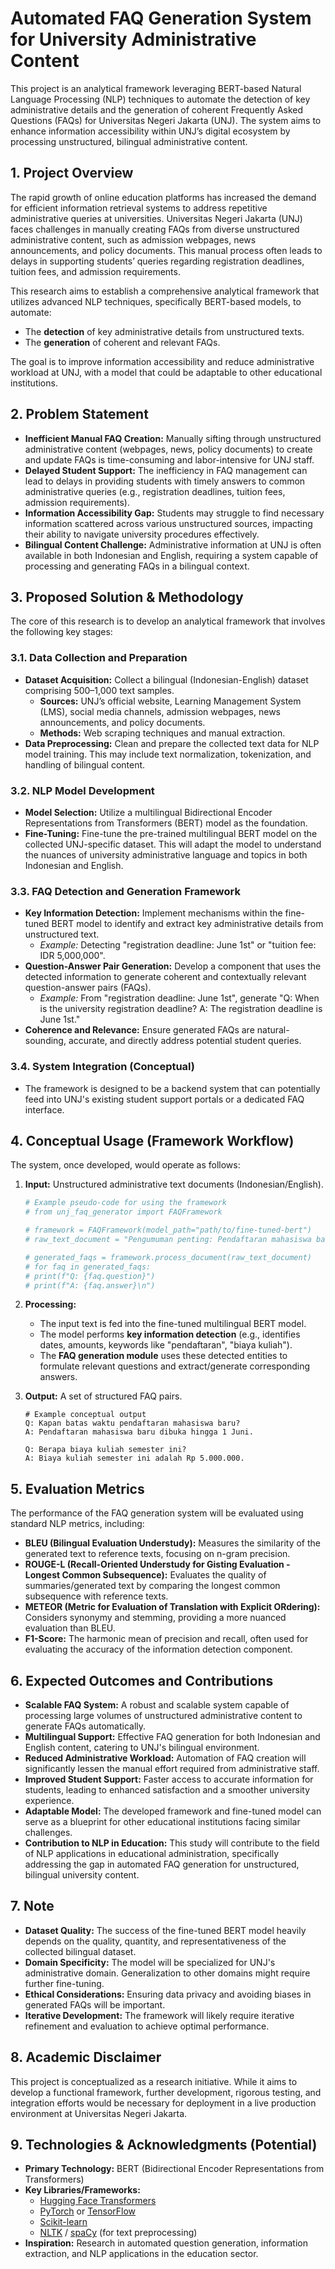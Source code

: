 # Automated FAQ Generation System for University Administrative Content

This project is an analytical framework leveraging BERT-based Natural Language Processing (NLP) techniques to automate the detection of key administrative details and the generation of coherent Frequently Asked Questions (FAQs) for Universitas Negeri Jakarta (UNJ). The system aims to enhance information accessibility within UNJ’s digital ecosystem by processing unstructured, bilingual administrative content.

## 1. Project Overview

The rapid growth of online education platforms has increased the demand for efficient information retrieval systems to address repetitive administrative queries at universities. Universitas Negeri Jakarta (UNJ) faces challenges in manually creating FAQs from diverse unstructured administrative content, such as admission webpages, news announcements, and policy documents. This manual process often leads to delays in supporting students’ queries regarding registration deadlines, tuition fees, and admission requirements.

This research aims to establish a comprehensive analytical framework that utilizes advanced NLP techniques, specifically BERT-based models, to automate:
- The **detection** of key administrative details from unstructured texts.
- The **generation** of coherent and relevant FAQs.

The goal is to improve information accessibility and reduce administrative workload at UNJ, with a model that could be adaptable to other educational institutions.

## 2. Problem Statement

-   **Inefficient Manual FAQ Creation:** Manually sifting through unstructured administrative content (webpages, news, policy documents) to create and update FAQs is time-consuming and labor-intensive for UNJ staff.
-   **Delayed Student Support:** The inefficiency in FAQ management can lead to delays in providing students with timely answers to common administrative queries (e.g., registration deadlines, tuition fees, admission requirements).
-   **Information Accessibility Gap:** Students may struggle to find necessary information scattered across various unstructured sources, impacting their ability to navigate university procedures effectively.
-   **Bilingual Content Challenge:** Administrative information at UNJ is often available in both Indonesian and English, requiring a system capable of processing and generating FAQs in a bilingual context.

## 3. Proposed Solution & Methodology

The core of this research is to develop an analytical framework that involves the following key stages:

### 3.1. Data Collection and Preparation
-   **Dataset Acquisition:** Collect a bilingual (Indonesian-English) dataset comprising 500–1,000 text samples.
    -   **Sources:** UNJ’s official website, Learning Management System (LMS), social media channels, admission webpages, news announcements, and policy documents.
    -   **Methods:** Web scraping techniques and manual extraction.
-   **Data Preprocessing:** Clean and prepare the collected text data for NLP model training. This may include text normalization, tokenization, and handling of bilingual content.

### 3.2. NLP Model Development
-   **Model Selection:** Utilize a multilingual Bidirectional Encoder Representations from Transformers (BERT) model as the foundation.
-   **Fine-Tuning:** Fine-tune the pre-trained multilingual BERT model on the collected UNJ-specific dataset. This will adapt the model to understand the nuances of university administrative language and topics in both Indonesian and English.

### 3.3. FAQ Detection and Generation Framework
-   **Key Information Detection:** Implement mechanisms within the fine-tuned BERT model to identify and extract key administrative details from unstructured text.
    -   *Example:* Detecting "registration deadline: June 1st" or "tuition fee: IDR 5,000,000".
-   **Question-Answer Pair Generation:** Develop a component that uses the detected information to generate coherent and contextually relevant question-answer pairs (FAQs).
    -   *Example:* From "registration deadline: June 1st", generate "Q: When is the university registration deadline? A: The registration deadline is June 1st."
-   **Coherence and Relevance:** Ensure generated FAQs are natural-sounding, accurate, and directly address potential student queries.

### 3.4. System Integration (Conceptual)
-   The framework is designed to be a backend system that can potentially feed into UNJ's existing student support portals or a dedicated FAQ interface.

## 4. Conceptual Usage (Framework Workflow)

The system, once developed, would operate as follows:

1.  **Input:** Unstructured administrative text documents (Indonesian/English).
    ```python
    # Example pseudo-code for using the framework
    # from unj_faq_generator import FAQFramework

    # framework = FAQFramework(model_path="path/to/fine-tuned-bert")
    # raw_text_document = "Pengumuman penting: Pendaftaran mahasiswa baru dibuka hingga 1 Juni. Biaya kuliah semester ini adalah Rp 5.000.000."

    # generated_faqs = framework.process_document(raw_text_document)
    # for faq in generated_faqs:
    # print(f"Q: {faq.question}")
    # print(f"A: {faq.answer}\n")
    ```

2.  **Processing:**
    -   The input text is fed into the fine-tuned multilingual BERT model.
    -   The model performs **key information detection** (e.g., identifies dates, amounts, keywords like "pendaftaran", "biaya kuliah").
    -   The **FAQ generation module** uses these detected entities to formulate relevant questions and extract/generate corresponding answers.

3.  **Output:** A set of structured FAQ pairs.
    ```
    # Example conceptual output
    Q: Kapan batas waktu pendaftaran mahasiswa baru?
    A: Pendaftaran mahasiswa baru dibuka hingga 1 Juni.

    Q: Berapa biaya kuliah semester ini?
    A: Biaya kuliah semester ini adalah Rp 5.000.000.
    ```

## 5. Evaluation Metrics

The performance of the FAQ generation system will be evaluated using standard NLP metrics, including:
-   **BLEU (Bilingual Evaluation Understudy):** Measures the similarity of the generated text to reference texts, focusing on n-gram precision.
-   **ROUGE-L (Recall-Oriented Understudy for Gisting Evaluation - Longest Common Subsequence):** Evaluates the quality of summaries/generated text by comparing the longest common subsequence with reference texts.
-   **METEOR (Metric for Evaluation of Translation with Explicit ORdering):** Considers synonymy and stemming, providing a more nuanced evaluation than BLEU.
-   **F1-Score:** The harmonic mean of precision and recall, often used for evaluating the accuracy of the information detection component.

## 6. Expected Outcomes and Contributions

-   **Scalable FAQ System:** A robust and scalable system capable of processing large volumes of unstructured administrative content to generate FAQs automatically.
-   **Multilingual Support:** Effective FAQ generation for both Indonesian and English content, catering to UNJ's bilingual environment.
-   **Reduced Administrative Workload:** Automation of FAQ creation will significantly lessen the manual effort required from administrative staff.
-   **Improved Student Support:** Faster access to accurate information for students, leading to enhanced satisfaction and a smoother university experience.
-   **Adaptable Model:** The developed framework and fine-tuned model can serve as a blueprint for other educational institutions facing similar challenges.
-   **Contribution to NLP in Education:** This study will contribute to the field of NLP applications in educational administration, specifically addressing the gap in automated FAQ generation for unstructured, bilingual university content.

## 7. Note

-   **Dataset Quality:** The success of the fine-tuned BERT model heavily depends on the quality, quantity, and representativeness of the collected bilingual dataset.
-   **Domain Specificity:** The model will be specialized for UNJ's administrative domain. Generalization to other domains might require further fine-tuning.
-   **Ethical Considerations:** Ensuring data privacy and avoiding biases in generated FAQs will be important.
-   **Iterative Development:** The framework will likely require iterative refinement and evaluation to achieve optimal performance.

## 8. Academic Disclaimer

This project is conceptualized as a research initiative. While it aims to develop a functional framework, further development, rigorous testing, and integration efforts would be necessary for deployment in a live production environment at Universitas Negeri Jakarta.

## 9. Technologies & Acknowledgments (Potential)

-   **Primary Technology:** BERT (Bidirectional Encoder Representations from Transformers)
-   **Key Libraries/Frameworks:**
    -   [Hugging Face Transformers](https://huggingface.co/transformers/)
    -   [PyTorch](https://pytorch.org/) or [TensorFlow](https://www.tensorflow.org/)
    -   [Scikit-learn](https://scikit-learn.org/)
    -   [NLTK](https://www.nltk.org/) / [spaCy](https://spacy.io/) (for text preprocessing)
-   **Inspiration:** Research in automated question generation, information extraction, and NLP applications in the education sector.
